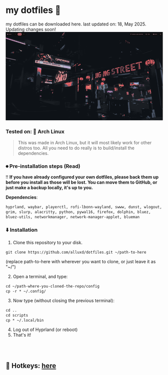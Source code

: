 # my dotfiles 🍃
my dotfiles can be downloaded here. last updated on: 18, May 2025. Updating changes soon!
![alt text](assets/image.png)
### Tested on: 🐧 Arch Linux
> This was made in Arch Linux, but it will most likely work for other distros too. All you need to do really is to build/install the dependencies.

### ⏺ Pre-installation steps (Read)

‼️ **If you have already configured your own dotfiles, please back them up before you install as those will be lost. You can move them to GitHub, or just make a backup locally, it's up to you.**

**Dependencies**:
```
hyprland, waybar, playerctl, rofi-lbonn-wayland, swww, dunst, wlogout, grim, slurp, alacritty, python, pywal16, firefox, dolphin, bluez, bluez-utils, networkmanager, network-manager-applet, blueman
```






### ⬇️  Installation


1. Clone this repository to your disk.

```
git clone https://github.com/alluxd/dotfiles.git ~/path-to-here
``` 
(replace path-to-here with wherever you want to clone, or just leave it as "~/")

2. Open a terminal, and type:
```
cd ~/path-where-you-cloned-the-repo/config
cp -r * ~/.config/
```
3. Now type (without closing the previous terminal):
```
cd ..
cd scripts
cp * ~/.local/bin
```

4. Log out of Hyprland (or reboot)
5. That's it!

<br>
<br>

## 🔑  Hotkeys: [here](hotkeys.md)
